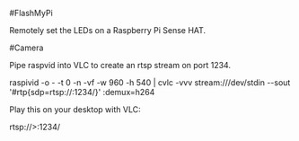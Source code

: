 #FlashMyPi

Remotely set the LEDs on a Raspberry Pi Sense HAT.

#Camera

Pipe raspvid into VLC to create an rtsp stream on port 1234.

   raspivid -o - -t 0 -n -vf -w 960 -h 540 | cvlc -vvv stream:///dev/stdin --sout '#rtp{sdp=rtsp://:1234/}' :demux=h264
   
Play this on your desktop with VLC:

   rtsp://<raspberry pi hostname or ip address>>:1234/
